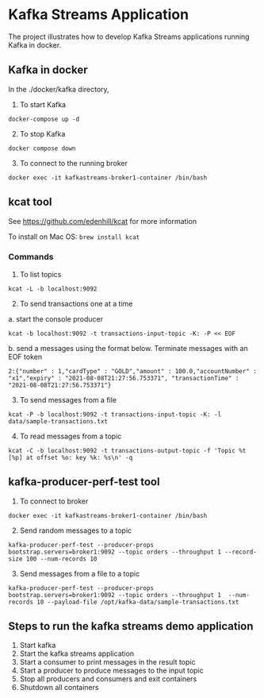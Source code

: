 # Kafka Streams Application
The project illustrates how to develop Kafka Streams applications running Kafka in docker.

## Kafka in docker
In the ./docker/kafka directory,

1. To start Kafka

`docker-compose up -d`

2. To stop Kafka

`docker compose down`

3. To connect to the running broker

`docker exec -it kafkastreams-broker1-container /bin/bash`

## kcat tool
See https://github.com/edenhill/kcat for more information

To install on Mac OS: `brew install kcat`

### Commands
1. To list topics

`kcat -L -b localhost:9092`

2. To send transactions one at a time

a. start the console producer

`kcat -b localhost:9092 -t transactions-input-topic -K: -P << EOF`

b. send a messages using the format below. Terminate messages with an EOF token

`2:{"number" : 1,"cardType" : "GOLD","amount" : 100.0,"accountNumber" : "x1","expiry" : "2021-08-08T21:27:56.753371", "transactionTime" : "2021-08-08T21:27:56.753371"}`

3. To send messages from a file

`kcat -P -b localhost:9092 -t transactions-input-topic -K: -l data/sample-transactions.txt`

4. To read messages from a topic

`kcat -C -b localhost:9092 -t transactions-output-topic -f 'Topic %t [%p] at offset %o: key %k: %s\n' -q`
## kafka-producer-perf-test tool
1. To connect to broker
```
docker exec -it kafkastreams-broker1-container /bin/bash
```

2. Send random messages to a topic
```
kafka-producer-perf-test --producer-props bootstrap.servers=broker1:9092 --topic orders --throughput 1 --record-size 100 --num-records 10
```

3. Send messages from a file to a topic
```
kafka-producer-perf-test --producer-props bootstrap.servers=broker1:9092 --topic orders --throughput 1  --num-records 10 --payload-file /opt/kafka-data/sample-transactions.txt
```

## Steps to run the kafka streams demo application
1. Start kafka
2. Start the kafka streams application
3. Start a consumer to print messages in the result topic
4. Start a producer to produce messages to the input topic
5. Stop all producers and consumers and exit containers
6. Shutdown all containers



